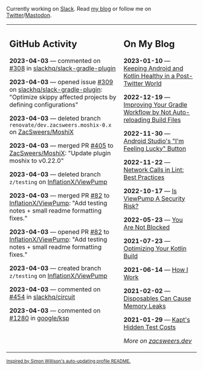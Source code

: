 Currently working on [Slack](https://slack.com/). Read [my blog](https://zacsweers.dev/) or follow me on [Twitter](https://twitter.com/ZacSweers)/[Mastodon](https://hachyderm.io/@ZacSweers).

<table><tr><td valign="top" width="60%">

## GitHub Activity
<!-- githubActivity starts -->
**2023-04-03** — commented on [#308](https://github.com/slackhq/slack-gradle-plugin/issues/308#issuecomment-1495304818) in [slackhq/slack-gradle-plugin](https://github.com/slackhq/slack-gradle-plugin)

**2023-04-03** — opened issue [#309](https://github.com/slackhq/slack-gradle-plugin/issues/309) on [slackhq/slack-gradle-plugin](https://github.com/slackhq/slack-gradle-plugin): "Optimize skippy affected projects by defining configurations"

**2023-04-03** — deleted branch `renovate/dev.zacsweers.moshix-0.x` on [ZacSweers/MoshiX](https://github.com/ZacSweers/MoshiX)

**2023-04-03** — merged PR [#405](https://github.com/ZacSweers/MoshiX/pull/405) to [ZacSweers/MoshiX](https://github.com/ZacSweers/MoshiX): "Update plugin moshix to v0.22.0"

**2023-04-03** — deleted branch `z/testing` on [InflationX/ViewPump](https://github.com/InflationX/ViewPump)

**2023-04-03** — merged PR [#82](https://github.com/InflationX/ViewPump/pull/82) to [InflationX/ViewPump](https://github.com/InflationX/ViewPump): "Add testing notes + small readme formatting fixes."

**2023-04-03** — opened PR [#82](https://github.com/InflationX/ViewPump/pull/82) to [InflationX/ViewPump](https://github.com/InflationX/ViewPump): "Add testing notes + small readme formatting fixes."

**2023-04-03** — created branch `z/testing` on [InflationX/ViewPump](https://github.com/InflationX/ViewPump)

**2023-04-03** — commented on [#454](https://github.com/slackhq/circuit/pull/454#issuecomment-1494879154) in [slackhq/circuit](https://github.com/slackhq/circuit)

**2023-04-03** — commented on [#1280](https://github.com/google/ksp/issues/1280#issuecomment-1494856166) in [google/ksp](https://github.com/google/ksp)
<!-- githubActivity ends -->
</td><td valign="top" width="40%">

## On My Blog
<!-- blog starts -->
**2023-01-10** — [Keeping Android and Kotlin Healthy in a Post-Twitter World](https://www.zacsweers.dev/keeping-android-healthy/)

**2022-12-19** — [Improving Your Gradle Workflow by Not Auto-reloading Build Files](https://www.zacsweers.dev/improving-your-workflow-by-not-auto-reloading-build-files/)

**2022-11-30** — [Android Studio's "I'm Feeling Lucky" Button](https://www.zacsweers.dev/android-studios-im-feeling-lucky-button/)

**2022-11-22** — [Network Calls in Lint: Best Practices](https://www.zacsweers.dev/network-calls-in-lint-best-practices/)

**2022-10-17** — [Is ViewPump A Security Risk?](https://www.zacsweers.dev/is-viewpump-a-security-risk/)

**2022-05-23** — [You Are Not Blocked](https://www.zacsweers.dev/you-are-not-blocked/)

**2021-07-23** — [Optimizing Your Kotlin Build](https://www.zacsweers.dev/optimizing-your-kotlin-build/)

**2021-06-14** — [How I Work](https://www.zacsweers.dev/how-i-work/)

**2021-02-02** — [Disposables Can Cause Memory Leaks](https://www.zacsweers.dev/disposables-can-cause-memory-leaks/)

**2021-01-29** — [Kapt's Hidden Test Costs](https://www.zacsweers.dev/kapts-hidden-test-costs/)
<!-- blog ends -->
_More on [zacsweers.dev](https://zacsweers.dev/)_
</td></tr></table>

<sub><a href="https://simonwillison.net/2020/Jul/10/self-updating-profile-readme/">Inspired by Simon Willison's auto-updating profile README.</a></sub>